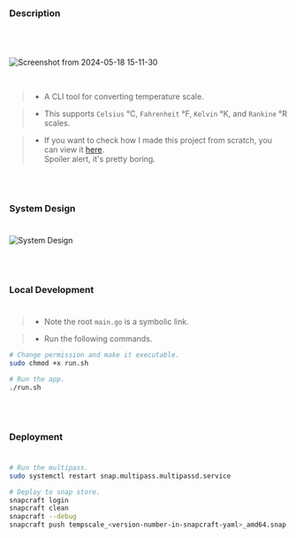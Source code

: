 ### Description
#

<br />

![Screenshot from 2024-05-18 15-11-30](https://github.com/kentlouisetonino/tempscale/assets/69438999/531d6b51-0b1b-4e52-b4a4-0bb90b36003a)


<br />

> - A CLI tool for converting temperature scale.

> - This supports `Celsius` °C, `Fahrenheit` °F, `Kelvin` °K, and `Rankine` °R scales.

> - If you want to check how I made this project from scratch, you can view it [here](https://www.youtube.com/playlist?list=PLPks-uiro_XJdp-MQMQTXjPkyzqQK4jUD). <br />
    Spoiler alert, it's pretty boring.

<br />
<br />



### System Design
#

![System Design](https://github.com/kentlouisetonino/tempscale/assets/69438999/1eb9642c-447c-45ee-a20c-d574250701cc)

<br />
<br />



### Local Development
#

> - Note the root `main.go` is a symbolic link.

> - Run the following commands.

```sh
# Change permission and make it executable.
sudo chmod +x run.sh

# Run the app.
./run.sh
```

<br />
<br />



### Deployment
#

```sh
# Run the multipass.
sudo systemctl restart snap.multipass.multipassd.service

# Deploy to snap store.
snapcraft login
snapcraft clean
snapcraft --debug
snapcraft push tempscale_<version-number-in-snapcraft-yaml>_amd64.snap --release=stable
```
